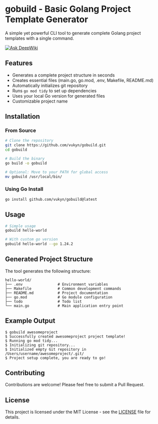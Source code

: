 # gobuild - Basic Golang Project Template Generator

A simple yet powerful CLI tool to generate complete Golang project templates with a single command.

[![Ask DeepWiki](https://deepwiki.com/badge.svg)](https://deepwiki.com/vukyn/gobuild)

## Features

-   Generates a complete project structure in seconds
-   Creates essential files (main.go, go.mod, .env, Makefile, README.md)
-   Automatically initializes git repository
-   Runs `go mod tidy` to set up dependencies
-   Uses your local Go version for generated files
-   Customizable project name

## Installation

### From Source

```bash
# Clone the repository
git clone https://github.com/vukyn/gobuild.git
cd gobuild

# Build the binary
go build -o gobuild

# Optional: Move to your PATH for global access
mv gobuild /usr/local/bin/
```

### Using Go Install

```bash
go install github.com/vukyn/gobuild@latest
```

## Usage

```bash
# Simple usage
gobuild hello-world

# With custom go version
gobuild hello-world --go 1.24.2
```

## Generated Project Structure

The tool generates the following structure:

```
hello-world/
├── .env                # Environment variables
├── Makefile            # Common development commands
├── README.md           # Project documentation
├── go.mod              # Go module configuration
├── todo                # Todo list
└── main.go             # Main application entry point
```

## Example Output

```
$ gobuild awesomeproject
$ Successfully created awesomeproject project template!
$ Running go mod tidy...
$ Initializing git repository...
$ Initialized empty Git repository in /Users/username/awesomeproject/.git/
$ Project setup complete, you are ready to go!
```

## Contributing

Contributions are welcome! Please feel free to submit a Pull Request.

## License

This project is licensed under the MIT License - see the [LICENSE](LICENSE) file for details.
